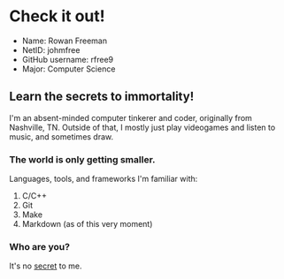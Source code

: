 # Check it out!

- Name: Rowan Freeman
- NetID: johmfree
- GitHub username: rfree9
- Major: Computer Science

## Learn the secrets to immortality!

I'm an absent-minded computer tinkerer and coder, originally from Nashville, 
TN. Outside of that, I mostly just play videogames and listen to music, and 
sometimes draw.

### The world is only getting smaller.

Languages, tools, and frameworks I'm familiar with:
1. C/C++
2. Git
3. Make
4. Markdown (as of this very moment)

### Who are you?

It's no [secret](http://endless.horse) to me.

